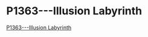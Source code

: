 # P1363---Illusion Labyrinth
[P1363---Illusion Labyrinth](https://aiwithcloud.com/2022/09/16/p1363___illusion_labyrinth/)